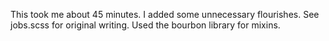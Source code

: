 This took me about 45 minutes. I added some unnecessary flourishes. See jobs.scss for original writing. Used the bourbon library for mixins.
